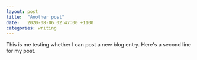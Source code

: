```yaml
---
layout: post
title:  "Another post"
date:   2020-08-06 02:47:00 +1100
categories: writing
---
```


This is me testing whether I can post a new blog entry.
Here's a second line for my post.
